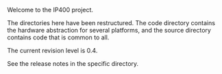 Welcome to the IP400 project. 

The directories here have been restructured. The code directory contains the hardware abstraction for several platforms, 
and the source directory contains code that is common to all.

The current revision level is 0.4.

See the release notes in the specific directory.
